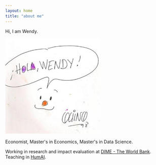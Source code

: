 ```yaml
---
layout: home
title: "about me"
---
```


Hi, I am Wendy. 

<img src="/assets/img/holawendy.jpg" alt="holawendy" width="300">

Economist, Master's in Economics, Master's in Data Science.

Working in research and impact evaluation at [DIME - The World Bank](https://www.worldbank.org/en/about/unit/unit-dec/impactevaluation). Teaching in [HumAI](https://humai.com.ar/).

